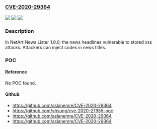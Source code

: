 ### [CVE-2020-29364](https://cve.mitre.org/cgi-bin/cvename.cgi?name=CVE-2020-29364)
![](https://img.shields.io/static/v1?label=Product&message=n%2Fa&color=blue)
![](https://img.shields.io/static/v1?label=Version&message=n%2Fa&color=blue)
![](https://img.shields.io/static/v1?label=Vulnerability&message=n%2Fa&color=brighgreen)

### Description

In NetArt News Lister 1.0.0, the news headlines vulnerable to stored xss attacks. Attackers can inject codes in news titles.

### POC

#### Reference
No POC found.

#### Github
- https://github.com/aslanemre/CVE-2020-29364
- https://github.com/yhsung/cve-2020-27955-poc
- https://github.com/aslanemre/CVE-2020-29364
- https://github.com/aslanemre/CVE-2020-29364

